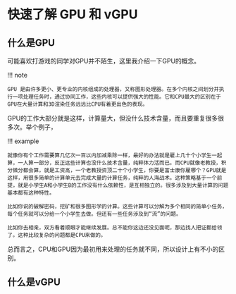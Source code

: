 # 快速了解 GPU 和 vGPU

## 什么是GPU

可能喜欢打游戏的同学对GPU并不陌生，这里我介绍一下GPU的概念。

!!! note

    GPU 是由许多更小、更专业的内核组成的处理器，又称图形处理器。在多个内核之间划分并执行一项处理任务时，通过协同工作，这些内核可以提供强大的性能。它和CPU最大的区别在于GPU在大量计算和3D渲染任务远远比CPU有着更出色的表现。

GPU的工作大部分就是这样，计算量大，但没什么技术含量，而且要重复很多很多次。举个例子，

!!! example

    就像你有个工作需要算几亿次一百以内加减乘除一样，最好的办法就是雇上几十个小学生一起算，一人算一部分，反正这些计算也没什么技术含量，纯粹体力活而已。而CPU就像老教授，积分微分都会算，就是工资高，一个老教授资顶二十个小学生，你要是富士康你雇哪个？GPU就是这样，用很多简单的计算单元去完成大量的计算任务，纯粹的人海战术。这种策略基于一个前提，就是小学生A和小学生B的工作没有什么依赖性，是互相独立的。很多涉及到大量计算的问题基本都有这种特性。

    比如你说的破解密码，挖矿和很多图形学的计算。这些计算可以分解为多个相同的简单小任务，每个任务就可以分给一个小学生去做。但还有一些任务涉及到“流”的问题。

    比如你去相亲，双方看着顺眼才能继续发展。总不能你这边还没见面呢，那边找人把证都给领了。这种比较复杂的问题都是CPU来做的。

总而言之，CPU和GPU因为最初用来处理的任务就不同，所以设计上有不小的区别。

## 什么是vGPU

